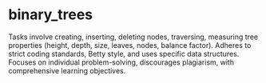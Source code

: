 # binary_trees
Tasks involve creating, inserting, deleting nodes, traversing, measuring tree properties (height, depth, size, leaves, nodes, balance factor). Adheres to strict coding standards, Betty style, and uses specific data structures. Focuses on individual problem-solving, discourages plagiarism, with comprehensive learning objectives.
